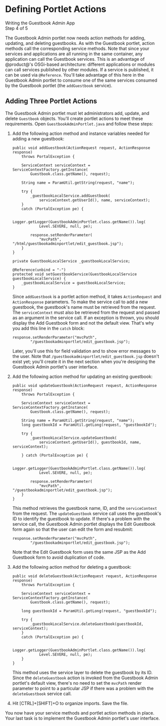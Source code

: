 # Defining Portlet Actions [](id=defining-portlet-actions)

<div class="learn-path-step">
    <p>Writing the Guestbook Admin App<br>Step 4 of 5</p>
</div>

The Guestbook Admin portlet now needs action methods for adding, updating, and
deleting guestbooks. As with the Guestbook portlet, action methods call the
corresponding service methods. Note that since your services and applications 
are all running in the same container, any application can call the Guestbook 
services. This is an advantage of @product@'s OSGi-based architecture: different 
applications or modules can call services published by other modules. If a 
service is published, it can be used via `@Reference`. You'll take advantage of 
this here in the Guestbook Admin portlet to consume one of the same services 
consumed by the Guestbook portlet (the `addGuestbook` service). 

## Adding Three Portlet Actions [](id=adding-three-portlet-actions)

The Guestbook Admin portlet must let administrators add, update, and delete 
`Guestbook` objects. You'll create portlet actions to meet these requirements. 
Open `GuestbookAdminPortlet.java` and follow these steps: 

1.  Add the following action method and instance variables needed for adding a
    new guestbook:

        public void addGuestbook(ActionRequest request, ActionResponse response)
            throws PortalException {

            ServiceContext serviceContext = ServiceContextFactory.getInstance(
                Guestbook.class.getName(), request);

            String name = ParamUtil.getString(request, "name");

            try {
                _guestbookLocalService.addGuestbook(
                    serviceContext.getUserId(), name, serviceContext);
            }
            catch (PortalException pe) {

                Logger.getLogger(GuestbookAdminPortlet.class.getName()).log(
                    Level.SEVERE, null, pe);

                response.setRenderParameter(
                    "mvcPath", "/html/guestbookadminportlet/edit_guestbook.jsp");
            }
        }
        
        private GuestbookLocalService _guestbookLocalService;
        
        @Reference(unbind = "-")
        protected void setGuestbookService(GuestbookLocalService guestbookLocalService) {
            _guestbookLocalService = guestbookLocalService;
        }
 
    Since `addGuestbook` is a portlet action method, it takes `ActionRequest` 
    and `ActionResponse` parameters. To make the service call to add a new 
    guestbook, the guestbook's name must be retrieved from the request. The 
    `serviceContext` must also be retrieved from the request and passed as an
    argument in the service call. If an exception is thrown, you should display 
    the Add Guestbook form and not the default view. That's why you add this 
    line in the `catch` block: 

        response.setRenderParameter("mvcPath",
                "/guestbookadminportlet/edit_guestbook.jsp");

    Later, you'll use this for field validation and to show error messages to 
    the user. Note that `/guestbookadminportlet/edit_guestbook.jsp` doesn't 
    exist yet; you'll create it in the next section when you're designing the 
    Guestbook Admin portlet's user interface. 

2.  Add the following action method for updating an existing guestbook:

        public void updateGuestbook(ActionRequest request, ActionResponse response)
            throws PortalException {

            ServiceContext serviceContext = ServiceContextFactory.getInstance(
                Guestbook.class.getName(), request);

            String name = ParamUtil.getString(request, "name");
            long guestbookId = ParamUtil.getLong(request, "guestbookId");

            try {
                _guestbookLocalService.updateGuestbook(
                    serviceContext.getUserId(), guestbookId, name, serviceContext);

            } catch (PortalException pe) {
            
                Logger.getLogger(GuestbookAdminPortlet.class.getName()).log(
                    Level.SEVERE, null, pe);

                response.setRenderParameter(
                    "mvcPath", "/guestbookadminportlet/edit_guestbook.jsp");
            }
        }
 
    This method retrieves the guestbook name, ID, and the `serviceContext` from
    the request. The `updateGuestbook` service call uses the guestbook's ID to 
    identify the guestbook to update. If there's a problem with the service 
    call, the Guestbook Admin portlet displays the Edit Guestbook form again so 
    that the user can edit the form and resubmit:

        response.setRenderParameter("mvcPath",
                "/guestbookadminportlet/edit_guestbook.jsp");

    Note that the Edit Guestbook form uses the same JSP as the Add Guestbook
    form to avoid duplication of code. 

3.  Add the following action method for deleting a guestbook:

        public void deleteGuestbook(ActionRequest request, ActionResponse response)
            throws PortalException {

            ServiceContext serviceContext = ServiceContextFactory.getInstance(
                Guestbook.class.getName(), request);

            long guestbookId = ParamUtil.getLong(request, "guestbookId");

            try {
                _guestbookLocalService.deleteGuestbook(guestbookId, serviceContext);
            }
            catch (PortalException pe) {

                Logger.getLogger(GuestbookAdminPortlet.class.getName()).log(
                    Level.SEVERE, null, pe);
            }
        }

    This method uses the service layer to delete the guestbook by its ID. Since 
    the `deleteGuestbook` action is invoked from the Guestbook Admin portlet's 
    default view, there's no need to set the `mvcPath` render parameter to point 
    to a particular JSP if there was a problem with the `deleteGuestbook` 
    service call. 

4.  Hit [CTRL]+[SHIFT]+O to organize imports. Save the file. 

You now have your service methods and portlet action methods in place. Your last 
task is to implement the Guestbook Admin portlet's user interface. 
